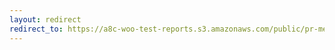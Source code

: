 ```yaml
---
layout: redirect
redirect_to: https://a8c-woo-test-reports.s3.amazonaws.com/public/pr-merge/38177/api/index.html
---
```

